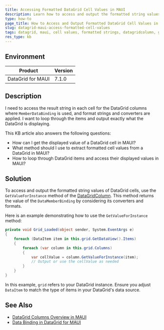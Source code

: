 ```yaml
---
title: Accessing Formatted DataGrid Cell Values in MAUI
description: Learn how to access and output the formatted string values of DataGrid cells in a MAUI application.
type: how-to
page_title: How to Access and Output Formatted DataGrid Cell Values in MAUI
slug: datagrid-maui-access-formatted-cell-values
tags: datagrid, maui, cell values, formatted strings, datagridcolumn, getvalueforinstance
res_type: kb
---
```


## Environment

| Product | Version |
| --- | --- |
| DataGrid for MAUI | 7.1.0 |

## Description

I need to access the result string in each cell for the DataGrid columns where `MemberDataBinding` is used, and format strings and converters are applied. I want to loop through the items and output exactly what the DataGrid is displaying.

This KB article also answers the following questions:
- How can I get the displayed value of a DataGrid cell in MAUI?
- What method should I use to extract formatted cell values from a DataGrid in MAUI?
- How to loop through DataGrid items and access their displayed values in MAUI?

## Solution

To access and output the formatted string values of DataGrid cells, use the `GetValueForInstance` method of the [DataGridColumn](https://docs.telerik.com/devtools/maui/controls/datagrid/columns/datagrid-columns-overview). This method returns the value of the `DataMemberBinding` by considering its converters and formats.

Here is an example demonstrating how to use the `GetValueForInstance` method:

```csharp
private void Grid_Loaded(object sender, System.EventArgs e)
{
    foreach (DataItem item in this.grid.GetDataView().Items)
    {
        foreach (var column in this.grid.Columns)
        {
            var cellValue = column.GetValueForInstance(item);
            // Output or use the cellValue as needed
        }
    }
}
```

In this example, `grid` refers to your DataGrid instance. Ensure you adjust `DataItem` to match the type of items in your DataGrid's data source.

## See Also

- [DataGrid Columns Overview in MAUI](https://docs.telerik.com/devtools/maui/controls/datagrid/columns/datagrid-columns-overview)
- [Data Binding in DataGrid for MAUI](https://docs.telerik.com/devtools/maui/controls/datagrid/data-binding)
